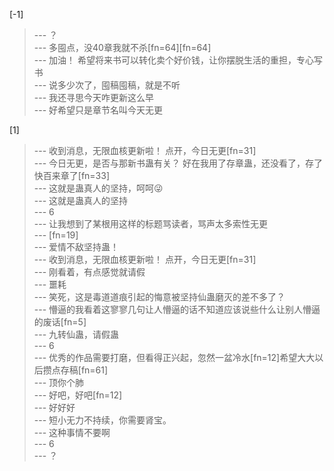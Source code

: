 
[-1] 
>--- ？<br>
>--- 多囤点，没40章我就不杀[fn=64][fn=64]<br>
>--- 加油！
希望将来书可以转化卖个好价钱，让你摆脱生活的重担，专心写书<br>
>--- 说多少次了，囤稿囤稿，就是不听<br>
>--- 我还寻思今天咋更新这么早<br>
>--- 好希望只是章节名叫今天无更<br>

[1] 
>--- 收到消息，无限血核更新啦！
点开，今日无更[fn=31]<br>
>--- 今日无更，是否与那新书蛊有关？
好在我用了存章蛊，还没看了，存了快百来章了[fn=33]<br>
>--- 这就是蛊真人的坚持，呵呵😜<br>
>--- 这就是蛊真人的坚持<br>
>--- 6<br>
>--- 让我想到了某根用这样的标题骂读者，骂声太多索性无更<br>
>--- [fn=19]<br>
>--- 爱情不敌坚持蛊！<br>
>--- 收到消息，无限血核更新啦！
点开，今日无更[fn=31]<br>
>--- 刚看着，有点感觉就请假<br>
>--- 噩耗<br>
>--- 笑死，这是毒道道痕引起的悔意被坚持仙蛊磨灭的差不多了？<br>
>--- 懵逼的我看着这寥寥几句让人懵逼的话不知道应该说些什么让别人懵逼的废话[fn=5]<br>
>--- 九转仙蛊，请假蛊<br>
>--- 6<br>
>--- 优秀的作品需要打磨，但看得正兴起，忽然一盆冷水[fn=12]希望大大以后攒点存稿[fn=61]<br>
>--- 顶你个肺<br>
>--- 好吧，好吧[fn=12]<br>
>--- 好好好<br>
>--- 短小无力不持续，你需要肾宝。<br>
>--- 这种事情不要啊<br>
>--- 6<br>
>--- ？<br>
